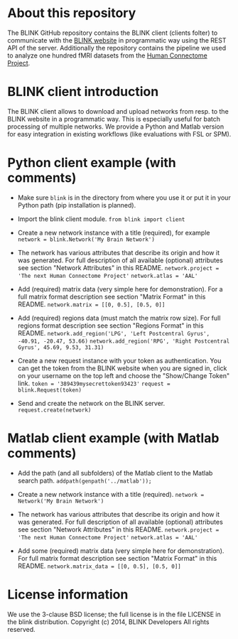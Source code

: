 About this repository
=====================

The BLINK GitHub repository contains the BLINK client (clients folter) to
communicate with the [BLINK website](http://neuromia.org/blink/) in
programmatic way using the REST API of the server.
Additionally the repository contains the pipeline we used to analyze one
hundred fMRI datasets from the [Human Connectome Project](http://www.humanconnectome.org/).

BLINK client introduction
=========================

The BLINK client allows to download and upload networks from resp. to the BLINK website in a programmatic way.
This is especially useful for batch processing of multiple networks.
We provide a Python and Matlab version for easy integration in existing workflows (like evaluations with FSL or SPM).


Python client example (with comments)
=====================================

+ Make sure `blink` is in the directory from where you use it or put it in your Python path
(pip installation is planned).

+ Import the blink client module.
`from blink import client`

+ Create a new network instance with a title (required), for example
`network = blink.Network('My Brain Network')`

+ The network has various attributes that describe its origin
 and how it was generated.
 For full description of all available (optional) attributes see
 section "Network Attributes" in this README.
`network.project = 'The next Human Connectome Project'`
`network.atlas = 'AAL'`

+ Add (required) matrix data (very simple here for demonstration).
For a full matrix format description see section "Matrix Format" in this README.
`network.matrix = [[0, 0.5], [0.5, 0]]`

+ Add (required) regions data (must match the matrix row size).
For full regions format description see section "Regions Format" in this README.
`network.add_region('LPG', 'Left Postcentral Gyrus', -40.91, -20.47, 53.66)`
`network.add_region('RPG', 'Right Postcentral Gyrus', 45.69, 9.53, 31.31)`

+ Create a new request instance with your token as authentication.
 You can get the token from the BLINK website when you are signed in, click on
 your username on the top left and choose the "Show/Change Token" link.
`token = '389439mysecrettoken93423'`
`request = blink.Request(token)`

+ Send and create the network on the BLINK server.
`request.create(network)`


Matlab client example (with Matlab comments)
============================================

+ Add the path (and all subfolders) of the Matlab client to the Matlab search path.
`addpath(genpath('../matlab'));`

+ Create a new network instance with a title (required).
`network = Network('My Brain Network')`

+ The network has various attributes that describe its origin
and how it was generated.
For full description of all available (optional) attributes see
section "Network Attributes" in this README.
`network.project = 'The next Human Connectome Project'`
`network.atlas = 'AAL'`

+ Add some (required) matrix data (very simple here for demonstration).
For full matrix format description see section "Matrix Format" in this README.
`network.matrix_data = [[0, 0.5], [0.5, 0]]`

License information
===================
We use the 3-clause BSD license; the full license is in the file LICENSE in the blink distribution.
Copyright (c) 2014, BLINK Developers All rights reserved.
